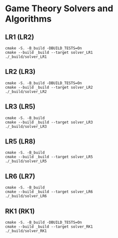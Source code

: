 # Game Theory Solvers and Algorithms

## LR1 (LR2)

```
cmake -S. -B_build -DBUILD_TESTS=On
cmake --build _build --target solver_LR1
./_build/solver_LR1
```

## LR2 (LR3)

```
cmake -S. -B_build -DBUILD_TESTS=On
cmake --build _build --target solver_LR2
./_build/solver_LR2
```

## LR3 (LR5)

```
cmake -S. -B_build
cmake --build _build --target solver_LR3
./_build/solver_LR3

```

## LR5 (LR8)

```
cmake -S. -B_build
cmake --build _build --target solver_LR5
./_build/solver_LR5
```

## LR6 (LR7)

```
cmake -S. -B_build
cmake --build _build --target solver_LR6
./_build/solver_LR6
```
## RK1 (RK1)

```
cmake -S. -B_build -DBUILD_TESTS=On
cmake --build _build --target solver_RK1
./_build/solver_RK1
```
